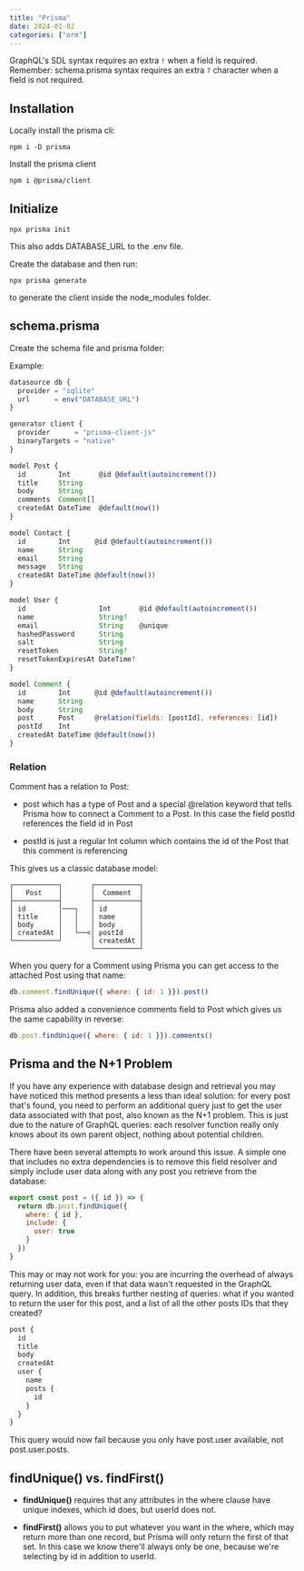 ```yaml
---
title: "Prisma"
date: 2024-01-02
categories: ["orm"]
---
```



GraphQL's SDL syntax requires an extra `!` when a field is required. Remember: schema.prisma syntax requires an extra `?` character when a field is not required.

## Installation

Locally install the prisma cli:

```console
npm i -D prisma
```

Install the prisma client

```console
npm i @prisma/client
```

## Initialize

```console
npx prisma init
```

This also adds DATABASE_URL to the .env file.

Create the database and then run:

```console
npx prisma generate
```

to generate the client inside the node_modules folder.

## schema.prisma

Create the schema file and prisma folder:

Example:

```js
datasource db {
  provider = "sqlite"
  url      = env("DATABASE_URL")
}

generator client {
  provider      = "prisma-client-js"
  binaryTargets = "native"
}

model Post {
  id        Int       @id @default(autoincrement())
  title     String
  body      String
  comments  Comment[]
  createdAt DateTime  @default(now())
}

model Contact {
  id        Int      @id @default(autoincrement())
  name      String
  email     String
  message   String
  createdAt DateTime @default(now())
}

model User {
  id                  Int       @id @default(autoincrement())
  name                String?
  email               String    @unique
  hashedPassword      String
  salt                String
  resetToken          String?
  resetTokenExpiresAt DateTime?
}

model Comment {
  id        Int      @id @default(autoincrement())
  name      String
  body      String
  post      Post     @relation(fields: [postId], references: [id])
  postId    Int
  createdAt DateTime @default(now())
}
```

### Relation

Comment has a relation to Post:

- post which has a type of Post and a special @relation keyword that tells Prisma how to connect a Comment to a Post. In this case the field postId references the field id in Post

- postId is just a regular Int column which contains the id of the Post that this comment is referencing

This gives us a classic database model:

```mermaid
┌───────────┐       ┌───────────┐
│   Post    │       │  Comment  │
├───────────┤       ├───────────┤
│ id        │───┐   │ id        │
│ title     │   │   │ name      │
│ body      │   │   │ body      │
│ createdAt │   └──<│ postId    │
└───────────┘       │ createdAt │
                    └───────────┘
```

When you query for a Comment using Prisma you can get access to the attached Post using that name:

```js
db.comment.findUnique({ where: { id: 1 }}).post()
```

Prisma also added a convenience comments field to Post which gives us the same capability in reverse:

```js
db.post.findUnique({ where: { id: 1 }}).comments()
```

## Prisma and the N+1 Problem

If you have any experience with database design and retrieval you may have noticed this method presents a less than ideal solution: for every post that's found, you need to perform an additional query just to get the user data associated with that post, also known as the N+1 problem. This is just due to the nature of GraphQL queries: each resolver function really only knows about its own parent object, nothing about potential children.

There have been several attempts to work around this issue. A simple one that includes no extra dependencies is to remove this field resolver and simply include user data along with any post you retrieve from the database:

```js
export const post = ({ id }) => {
  return db.post.findUnique({
    where: { id },
    include: {
      user: true
    }
  })
}
```

This may or may not work for you: you are incurring the overhead of always returning user data, even if that data wasn't requested in the GraphQL query. In addition, this breaks further nesting of queries: what if you wanted to return the user for this post, and a list of all the other posts IDs that they created?

```graphql
post {
  id
  title
  body
  createdAt
  user {
    name
    posts {
      id
    }
  }
}
```

This query would now fail because you only have post.user available, not post.user.posts.

## findUnique() vs. findFirst()

- **findUnique()** requires that any attributes in the where clause have unique indexes, which id does, but userId does not.

- **findFirst()** allows you to put whatever you want in the where, which may return more than one record, but Prisma will only return the first of that set. In this case we know there'll always only be one, because we're selecting by id in addition to userId.
